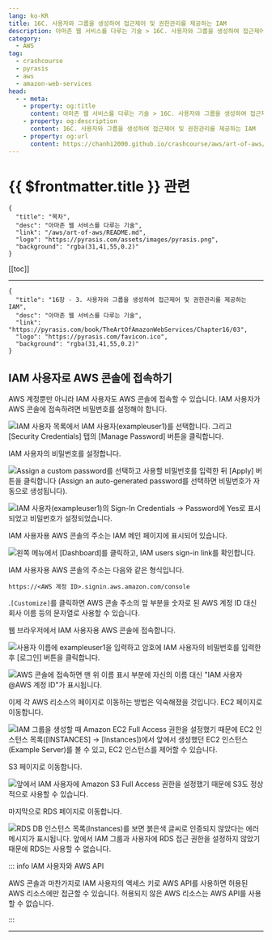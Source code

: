 ```yaml
---
lang: ko-KR
title: 16C. 사용자와 그룹을 생성하여 접근제어 및 권한관리를 제공하는 IAM
description: 아마존 웹 서비스를 다루는 기술 > 16C. 사용자와 그룹을 생성하여 접근제어 및 권한관리를 제공하는 IAM
category:
  - AWS
tag: 
  - crashcourse
  - pyrasis
  - aws 
  - amazon-web-services
head:
  - - meta:
    - property: og:title
      content: 아마존 웹 서비스를 다루는 기술 > 16C. 사용자와 그룹을 생성하여 접근제어 및 권한관리를 제공하는 IAM
    - property: og:description
      content: 16C. 사용자와 그룹을 생성하여 접근제어 및 권한관리를 제공하는 IAM
    - property: og:url
      content: https://chanhi2000.github.io/crashcourse/aws/art-of-aws/16C.html
---
```


# {{ $frontmatter.title }} 관련

```component VPCard
{
  "title": "목차",
  "desc": "아마존 웹 서비스를 다루는 기술",
  "link": "/aws/art-of-aws/README.md",
  "logo": "https://pyrasis.com/assets/images/pyrasis.png",
  "background": "rgba(31,41,55,0.2)"
}
```

[[toc]]

---

```component VPCard
{
  "title": "16장 - 3. 사용자와 그룹을 생성하여 접근제어 및 권한관리를 제공하는 IAM",
  "desc": "아마존 웹 서비스를 다루는 기술",
  "link": "https://pyrasis.com/book/TheArtOfAmazonWebServices/Chapter16/03",
  "logo": "https://pyrasis.com/favicon.ico",
  "background": "rgba(31,41,55,0.2)"
}
```

## IAM 사용자로 AWS 콘솔에 접속하기

AWS 계정뿐만 아니라 IAM 사용자도 AWS 콘솔에 접속할 수 있습니다. IAM 사용자가 AWS 콘솔에 접속하려면 비밀번호를 설정해야 합니다.

![IAM 사용자 목록에서 IAM 사용자(`exampleuser1`)를 선택합니다. 그리고 <FontIcon icon="iconfont icon-select"/>`[Security Credentials]` 탭의 <FontIcon icon="iconfont icon-select"/>`[Manage Password]` 버튼을 클릭합니다.](https://pyrasis.com/assets/images/TheArtOfAmazonWebServicesChapter16/21_.png)

IAM 사용자의 비밀번호를 설정합니다.

![Assign a custom password를 선택하고 사용할 비밀번호를 입력한 뒤 <FontIcon icon="iconfont icon-select"/>`[Apply]` 버튼을 클릭합니다 (Assign an auto-generated password를 선택하면 비밀번호가 자동으로 생성됩니다).](https://pyrasis.com/assets/images/TheArtOfAmazonWebServicesChapter16/22_.png)

![IAM 사용자(`exampleuser1`)의 Sign-In Credentials → Password에 Yes로 표시되었고 비밀번호가 설정되었습니다.](https://pyrasis.com/assets/images/TheArtOfAmazonWebServicesChapter16/23_.png)

IAM 사용자용 AWS 콘솔의 주소는 IAM 메인 페이지에 표시되어 있습니다.

![왼쪽 메뉴에서 <FontIcon icon="iconfont icon-select"/>`[Dashboard]`를 클릭하고, IAM users sign-in link를 확인합니다.](https://pyrasis.com/assets/images/TheArtOfAmazonWebServicesChapter16/24_.png)

IAM 사용자용 AWS 콘솔의 주소는 다음와 같은 형식입니다.

```
https://<AWS 계정 ID>.signin.aws.amazon.com/console
```

.<FontIcon icon="iconfont icon-select"/>`[Customize]`를 클릭하면 AWS 콘솔 주소의 앞 부분을 숫자로 된 AWS 계정 ID 대신 회사 이름 등의 문자열로 사용할 수 있습니다.

웹 브라우저에서 IAM 사용자용 AWS 콘솔에 접속합니다.

![사용자 이름에 `exampleuser1`을 입력하고 암호에 IAM 사용자의 비밀번호를 입력한 후 <FontIcon icon="iconfont icon-select"/>`[로그인]` 버튼을 클릭합니다.](https://pyrasis.com/assets/images/TheArtOfAmazonWebServicesChapter16/25_.png)

![AWS 콘솔에 접속하면 맨 위 이름 표시 부분에 자신의 이름 대신 "IAM 사용자@AWS 계정 ID"가 표시됩니다.](https://pyrasis.com/assets/images/TheArtOfAmazonWebServicesChapter16/26_.png)

이제 각 AWS 리소스의 페이지로 이동하는 방법은 익숙해졌을 것입니다. EC2 페이지로 이동합니다.

![IAM 그룹을 생성할 때 Amazon EC2 Full Access 권한을 설정했기 때문에 EC2 인스턴스 목록(<FontIcon icon="fa-brands fa-select"/>`[INSTANCES]` → `[Instances]`)에서 앞에서 생성했던 EC2 인스턴스(Example Server)를 볼 수 있고, EC2 인스턴스를 제어할 수 있습니다.](https://pyrasis.com/assets/images/TheArtOfAmazonWebServicesChapter16/27_.png)

S3 페이지로 이동합니다.

![앞에서 IAM 사용자에 Amazon S3 Full Access 권한을 설정했기 때문에 S3도 정상적으로 사용할 수 있습니다.](https://pyrasis.com/assets/images/TheArtOfAmazonWebServicesChapter16/28_.png)

마지막으로 RDS 페이지로 이동합니다.

![RDS DB 인스턴스 목록(Instances)를 보면 붉은색 글씨로 인증되지 않았다는 에러 메시지가 표시됩니다. 앞에서 IAM 그룹과 사용자에 RDS 접근 권한을 설정하지 않았기 때문에 RDS는 사용할 수 없습니다.](https://pyrasis.com/assets/images/TheArtOfAmazonWebServicesChapter16/29_.png)

::: info IAM 사용자와 AWS API

AWS 콘솔과 마찬가지로 IAM 사용자의 액세스 키로 AWS API를 사용하면 허용된 AWS 리소스에만 접근할 수 있습니다. 허용되지 않은 AWS 리소스는 AWS API를 사용할 수 없습니다.

:::

---

<TagLinks />